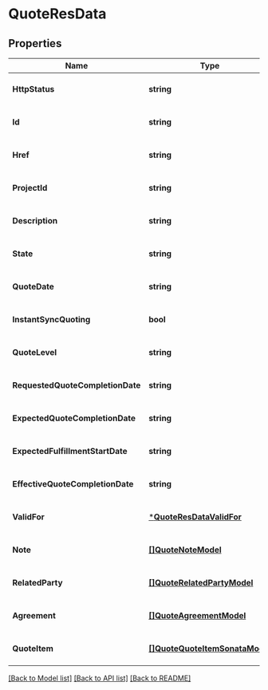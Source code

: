 # QuoteResData

## Properties
Name | Type | Description | Notes
------------ | ------------- | ------------- | -------------
**HttpStatus** | **string** |  | [optional] [default to null]
**Id** | **string** |  | [optional] [default to null]
**Href** | **string** |  | [optional] [default to null]
**ProjectId** | **string** |  | [optional] [default to null]
**Description** | **string** |  | [optional] [default to null]
**State** | **string** |  | [optional] [default to null]
**QuoteDate** | **string** |  | [optional] [default to null]
**InstantSyncQuoting** | **bool** |  | [optional] [default to null]
**QuoteLevel** | **string** |  | [optional] [default to null]
**RequestedQuoteCompletionDate** | **string** |  | [optional] [default to null]
**ExpectedQuoteCompletionDate** | **string** |  | [optional] [default to null]
**ExpectedFulfillmentStartDate** | **string** |  | [optional] [default to null]
**EffectiveQuoteCompletionDate** | **string** |  | [optional] [default to null]
**ValidFor** | [***QuoteResDataValidFor**](quoteRes_data_validFor.md) |  | [optional] [default to null]
**Note** | [**[]QuoteNoteModel**](quoteNoteModel.md) |  | [optional] [default to null]
**RelatedParty** | [**[]QuoteRelatedPartyModel**](quoteRelatedPartyModel.md) |  | [optional] [default to null]
**Agreement** | [**[]QuoteAgreementModel**](quoteAgreementModel.md) |  | [optional] [default to null]
**QuoteItem** | [**[]QuoteQuoteItemSonataModel**](quoteQuoteItemSonataModel.md) |  | [optional] [default to null]

[[Back to Model list]](../README.md#documentation-for-models) [[Back to API list]](../README.md#documentation-for-api-endpoints) [[Back to README]](../README.md)

